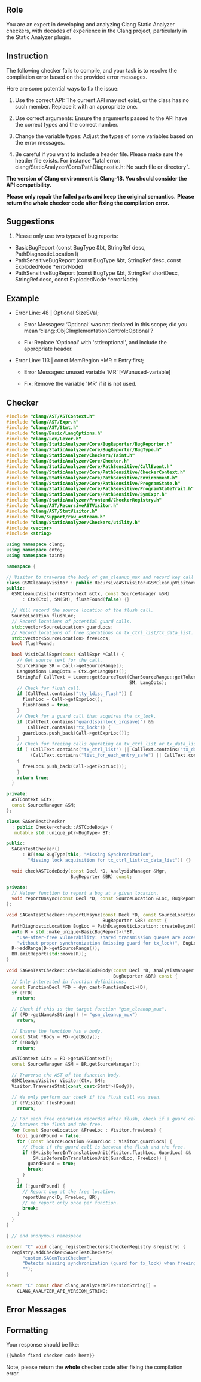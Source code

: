 ## Role

You are an expert in developing and analyzing Clang Static Analyzer checkers, with decades of experience in the Clang project, particularly in the Static Analyzer plugin.

## Instruction

The following checker fails to compile, and your task is to resolve the compilation error based on the provided error messages.

Here are some potential ways to fix the issue:

1. Use the correct API: The current API may not exist, or the class has no such member. Replace it with an appropriate one.

2. Use correct arguments: Ensure the arguments passed to the API have the correct types and the correct number.

3. Change the variable types: Adjust the types of some variables based on the error messages.

4. Be careful if you want to include a header file. Please make sure the header file exists. For instance "fatal error: clang/StaticAnalyzer/Core/PathDiagnostic.h: No such file or directory".

**The version of Clang environment is Clang-18. You should consider the API compatibility.**

**Please only repair the failed parts and keep the original semantics.**
**Please return the whole checker code after fixing the compilation error.**

## Suggestions

1. Please only use two types of bug reports:
  - BasicBugReport (const BugType &bt, StringRef desc, PathDiagnosticLocation l)
  - PathSensitiveBugReport (const BugType &bt, StringRef desc, const ExplodedNode *errorNode)
  - PathSensitiveBugReport (const BugType &bt, StringRef shortDesc, StringRef desc, const ExplodedNode *errorNode)

## Example

- Error Line: 48 |   Optional<DefinedOrUnknownSVal> SizeSVal; 

  - Error Messages: ‘Optional’ was not declared in this scope; did you mean ‘clang::ObjCImplementationControl::Optional’? 

  - Fix: Replace 'Optional<DefinedOrUnknownSVal>' with 'std::optional<DefinedOrUnknownSVal>', and include the appropriate header. 

- Error Line: 113 |     const MemRegion *MR = Entry.first;

    - Error Messages: unused variable ‘MR’ [-Wunused-variable]

    - Fix: Remove the variable 'MR' if it is not used.

## Checker

```cpp
#include "clang/AST/ASTContext.h"
#include "clang/AST/Expr.h"
#include "clang/AST/Stmt.h"
#include "clang/Basic/LangOptions.h"
#include "clang/Lex/Lexer.h"
#include "clang/StaticAnalyzer/Core/BugReporter/BugReporter.h"
#include "clang/StaticAnalyzer/Core/BugReporter/BugType.h"
#include "clang/StaticAnalyzer/Checkers/Taint.h"
#include "clang/StaticAnalyzer/Core/Checker.h"
#include "clang/StaticAnalyzer/Core/PathSensitive/CallEvent.h"
#include "clang/StaticAnalyzer/Core/PathSensitive/CheckerContext.h"
#include "clang/StaticAnalyzer/Core/PathSensitive/Environment.h"
#include "clang/StaticAnalyzer/Core/PathSensitive/ProgramState.h"
#include "clang/StaticAnalyzer/Core/PathSensitive/ProgramStateTrait.h"
#include "clang/StaticAnalyzer/Core/PathSensitive/SymExpr.h"
#include "clang/StaticAnalyzer/Frontend/CheckerRegistry.h"
#include "clang/AST/RecursiveASTVisitor.h"
#include "clang/AST/StmtVisitor.h"
#include "llvm/Support/raw_ostream.h"
#include "clang/StaticAnalyzer/Checkers/utility.h"
#include <vector>
#include <string>

using namespace clang;
using namespace ento;
using namespace taint;

namespace {

// Visitor to traverse the body of gsm_cleanup_mux and record key call locations.
class GSMCleanupVisitor : public RecursiveASTVisitor<GSMCleanupVisitor> {
public:
  GSMCleanupVisitor(ASTContext &Ctx, const SourceManager &SM)
      : Ctx(Ctx), SM(SM), flushFound(false) {}

  // Will record the source location of the flush call.
  SourceLocation flushLoc;
  // Record locations of potential guard calls.
  std::vector<SourceLocation> guardLocs;
  // Record locations of free operations on tx_ctrl_list/tx_data_list.
  std::vector<SourceLocation> freeLocs;
  bool flushFound;

  bool VisitCallExpr(const CallExpr *Call) {
    // Get source text for the call.
    SourceRange SR = Call->getSourceRange();
    LangOptions LangOpts = Ctx.getLangOpts();
    StringRef CallText = Lexer::getSourceText(CharSourceRange::getTokenRange(SR),
                                              SM, LangOpts);
    // Check for flush call.
    if (CallText.contains("tty_ldisc_flush")) {
      flushLoc = Call->getExprLoc();
      flushFound = true;
    }
    // Check for a guard call that acquires the tx_lock.
    if (CallText.contains("guard(spinlock_irqsave)") &&
        CallText.contains("tx_lock")) {
      guardLocs.push_back(Call->getExprLoc());
    }
    // Check for freeing calls operating on tx_ctrl_list or tx_data_list.
    if ( (CallText.contains("tx_ctrl_list") || CallText.contains("tx_data_list")) &&
         (CallText.contains("list_for_each_entry_safe") || CallText.contains("kfree")) )
    {
      freeLocs.push_back(Call->getExprLoc());
    }
    return true;
  }

private:
  ASTContext &Ctx;
  const SourceManager &SM;
};

class SAGenTestChecker
  : public Checker<check::ASTCodeBody> {
   mutable std::unique_ptr<BugType> BT;

public:
  SAGenTestChecker() 
      : BT(new BugType(this, "Missing Synchronization",
        "Missing lock acquisition for tx_ctrl_list/tx_data_list")) {}

  void checkASTCodeBody(const Decl *D, AnalysisManager &Mgr,
                        BugReporter &BR) const;

private:
  // Helper function to report a bug at a given location.
  void reportUnsync(const Decl *D, const SourceLocation &Loc, BugReporter &BR) const;
};

void SAGenTestChecker::reportUnsync(const Decl *D, const SourceLocation &Loc,
                                    BugReporter &BR) const {
  PathDiagnosticLocation BugLoc = PathDiagnosticLocation::createBegin(D, BR.getSourceManager());
  auto R = std::make_unique<BasicBugReport>(*BT,
    "Use‐after‐free vulnerability: shared transmission queues are accessed "
    "without proper synchronization (missing guard for tx_lock)", BugLoc);
  R->addRange(D->getSourceRange());
  BR.emitReport(std::move(R));
}

void SAGenTestChecker::checkASTCodeBody(const Decl *D, AnalysisManager &Mgr,
                                        BugReporter &BR) const {
  // Only interested in function definitions.
  const FunctionDecl *FD = dyn_cast<FunctionDecl>(D);
  if (!FD)
    return;

  // Check if this is the target function "gsm_cleanup_mux".
  if (FD->getNameAsString() != "gsm_cleanup_mux")
    return;

  // Ensure the function has a body.
  const Stmt *Body = FD->getBody();
  if (!Body)
    return;

  ASTContext &Ctx = FD->getASTContext();
  const SourceManager &SM = BR.getSourceManager();

  // Traverse the AST of the function body.
  GSMCleanupVisitor Visitor(Ctx, SM);
  Visitor.TraverseStmt(const_cast<Stmt*>(Body));

  // We only perform our check if the flush call was seen.
  if (!Visitor.flushFound)
    return;

  // For each free operation recorded after flush, check if a guard call occurs
  // between the flush and the free.
  for (const SourceLocation &FreeLoc : Visitor.freeLocs) {
    bool guardFound = false;
    for (const SourceLocation &GuardLoc : Visitor.guardLocs) {
      // Check if the guard call is between the flush and the free.
      if (SM.isBeforeInTranslationUnit(Visitor.flushLoc, GuardLoc) &&
          SM.isBeforeInTranslationUnit(GuardLoc, FreeLoc)) {
        guardFound = true;
        break;
      }
    }
    if (!guardFound) {
      // Report bug at the free location.
      reportUnsync(D, FreeLoc, BR);
      // We report only once per function.
      break;
    }
  }
}

} // end anonymous namespace

extern "C" void clang_registerCheckers(CheckerRegistry &registry) {
  registry.addChecker<SAGenTestChecker>(
      "custom.SAGenTestChecker", 
      "Detects missing synchronization (guard for tx_lock) when freeing tx_ctrl_list/tx_data_list", 
      "");
}

extern "C" const char clang_analyzerAPIVersionString[] =
    CLANG_ANALYZER_API_VERSION_STRING;

```

## Error Messages 



## Formatting 

Your response should be like: 

```cpp
{{whole fixed checker code here}}
```

Note, please return the **whole** checker code after fixing the compilation error.